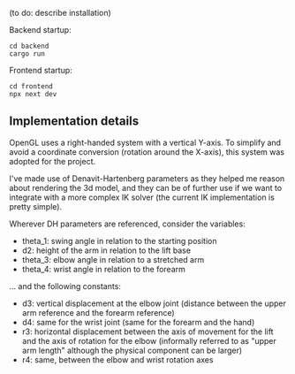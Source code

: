 (to do: describe installation)

Backend startup:
```
cd backend
cargo run
```

Frontend startup:
```
cd frontend
npx next dev
```


## Implementation details

OpenGL uses a right-handed system with a vertical Y-axis. To simplify and avoid a coordinate conversion (rotation around the X-axis), this system was adopted for the project.

I've made use of Denavit-Hartenberg parameters as they helped me reason about rendering the 3d model, and they can be of further use if we want to integrate with a more complex IK solver (the current IK implementation is pretty simple).

Wherever DH parameters are referenced, consider the variables:
- theta_1: swing angle in relation to the starting position
- d2: height of the arm in relation to the lift base
- theta_3: elbow angle in relation to a stretched arm
- theta_4: wrist angle in relation to the forearm

... and the following constants:
- d3: vertical displacement at the elbow joint (distance between the upper arm reference and the forearm reference)
- d4: same for the wrist joint (same for the forearm and the hand)
- r3: horizontal displacement between the axis of movement for the lift and the axis of rotation for the elbow (informally referred to as "upper arm length" although the physical component can be larger)
- r4: same, between the elbow and wrist rotation axes
